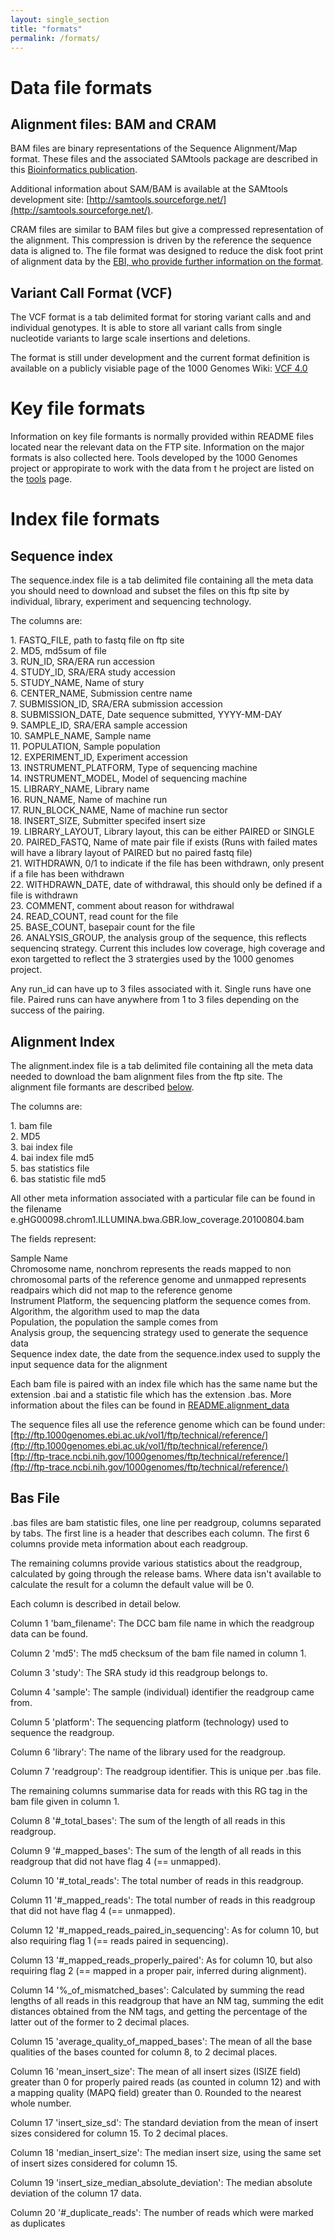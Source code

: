 ```yaml
---
layout: single_section
title: "formats"
permalink: /formats/
---
```

# Data file formats

## Alignment files: BAM and CRAM

BAM files are binary representations of the Sequence Alignment/Map format. These files and the associated SAMtools package are described in this [Bioinformatics publication](http://bioinformatics.oxfordjournals.org/cgi/content/abstract/25/16/2078).

Additional information about SAM/BAM is available at the SAMtools development site: [http://samtools.sourceforge.net/](http://samtools.sourceforge.net/).

CRAM files are similar to BAM files but give a compressed representation of the alignment. This compression is driven by the reference the sequence data is aligned to. The file format was designed to reduce the disk foot print of alignment data by the [EBI, who provide further information on the format](http://www.ebi.ac.uk/ena/software/cram-toolkit).

## Variant Call Format (VCF)

The VCF format is a tab delimited format for storing variant calls and and individual genotypes. It is able to store all variant calls from single nucleotide variants to large scale insertions and deletions.

The format is still under development and the current format definition is available on a publicly visiable page of the 1000 Genomes Wiki: [VCF 4.0](http://www.1000genomes.org/wiki/Analysis/Variant%20Call%20Format/vcf-variant-call-format-version-40)


# Key file formats

Information on key file formants is normally provided within README files located near the relevant data on the FTP site. Information on the major formats is also collected here. Tools developed by the 1000 Genomes project or appropirate to work with the data from t he project are listed on the [tools](/tools) page.

# Index file formats

## Sequence index

The sequence.index file is a tab delimited file containing all the meta data you should need to download and subset the files on this ftp site by individual, library, experiment and sequencing technology.

The columns are:

1\. FASTQ_FILE, path to fastq file on ftp site  
2\. MD5, md5sum of file  
3\. RUN_ID, SRA/ERA run accession  
4\. STUDY_ID, SRA/ERA study accession  
5\. STUDY_NAME, Name of stury  
6\. CENTER_NAME, Submission centre name  
7\. SUBMISSION_ID, SRA/ERA submission accession  
8\. SUBMISSION_DATE, Date sequence submitted, YYYY-MM-DAY  
9\. SAMPLE_ID, SRA/ERA sample accession  
10\. SAMPLE_NAME, Sample name  
11\. POPULATION, Sample population  
12\. EXPERIMENT_ID, Experiment accession  
13\. INSTRUMENT_PLATFORM, Type of sequencing machine  
14\. INSTRUMENT_MODEL, Model of sequencing machine  
15\. LIBRARY_NAME, Library name  
16\. RUN_NAME, Name of machine run  
17\. RUN_BLOCK_NAME, Name of machine run sector  
18\. INSERT_SIZE, Submitter specifed insert size  
19\. LIBRARY_LAYOUT, Library layout, this can be either PAIRED or SINGLE  
20\. PAIRED_FASTQ, Name of mate pair file if exists (Runs with failed mates will have a library layout of PAIRED but no paired fastq file)  
21\. WITHDRAWN, 0/1 to indicate if the file has been withdrawn, only present if a file has been withdrawn  
22\. WITHDRAWN_DATE, date of withdrawal, this should only be defined if a file is withdrawn  
23\. COMMENT, comment about reason for withdrawal  
24\. READ_COUNT, read count for the file  
25\. BASE_COUNT, basepair count for the file  
26\. ANALYSIS_GROUP, the analysis group of the sequence, this reflects sequencinq strategy. Current this includes low coverage, high coverage and exon targetted to reflect the 3 stratergies used by the 1000 genomes project.

Any run_id can have up to 3 files associated with it. Single runs have one file. Paired runs can have anywhere from 1 to 3 files depending on the success of the pairing.

## Alignment Index

The alignment.index file is a tab delimited file containing all the meta data needed to download the bam alignment files from the ftp site. The alignment file formants are described [below](#DataFiles).

The columns are:

1\. bam file  
2. MD5  
3. bai index file  
4. bai index file md5  
5\. bas statistics file  
6\. bas statistic file md5

All other meta information associated with a particular file can be found in the filename e.gHG00098.chrom1.ILLUMINA.bwa.GBR.low_coverage.20100804.bam

The fields represent:

Sample Name  
Chromosome name, nonchrom represents the reads mapped to non chromosomal parts of the reference genome and unmapped represents readpairs which did not map to the reference genome  
Instrument Platform, the sequencing platform the sequence comes from.  
Algorithm, the algorithm used to map the data  
Population, the population the sample comes from  
Analysis group, the sequencing strategy used to generate the sequence data  
Sequence index date, the date from the sequence.index used to supply the input sequence data for the alignment

Each bam file is paired with an index file which has the same name but the extension .bai and a statistic file which has the extension .bas. More information about the files can be found in [README.alignment_data](ftp://ftp.1000genomes.ebi.ac.uk/vol1/ftp/README.alignment_data)

The sequence files all use the reference genome which can be found under:  
[ftp://ftp.1000genomes.ebi.ac.uk/vol1/ftp/technical/reference/](ftp://ftp.1000genomes.ebi.ac.uk/vol1/ftp/technical/reference/)  
[ftp://ftp-trace.ncbi.nih.gov/1000genomes/ftp/technical/reference/](ftp://ftp-trace.ncbi.nih.gov/1000genomes/ftp/technical/reference/)

## Bas File

.bas files are bam statistic files, one line per readgroup, columns separated by tabs. The first line is a header that describes each column. The first 6 columns provide meta information about each readgroup.

The remaining columns provide various statistics about the readgroup, calculated by going through the release bams. Where data isn't available to calculate the result for a column the default value will be 0.

Each column is described in detail below.

Column 1 'bam_filename': The DCC bam file name in which the readgroup data can be found.

Column 2 'md5': The md5 checksum of the bam file named in column 1.

Column 3 'study': The SRA study id this readgroup belongs to.

Column 4 'sample': The sample (individual) identifier the readgroup came from.

Column 5 'platform': The sequencing platform (technology) used to sequence the readgroup.

Column 6 'library': The name of the library used for the readgroup.

Column 7 'readgroup': The readgroup identifier. This is unique per .bas file.

The remaining columns summarise data for reads with this RG tag in the bam file given in column 1.

Column 8   '#_total_bases': The sum of the length of all reads in this readgroup.

Column 9   '#_mapped_bases': The sum of the length of all reads in this readgroup that did not have flag 4 (== unmapped).

Column 10 '#_total_reads': The total number of reads in this readgroup.

Column 11 '#_mapped_reads': The total number of reads in this readgroup that did not have flag 4 (== unmapped).

Column 12 '#_mapped_reads_paired_in_sequencing': As for column 10, but also requiring flag 1 (== reads paired in sequencing).

Column 13 '#_mapped_reads_properly_paired': As for column 10, but also requiring flag 2 (== mapped in a proper pair, inferred during alignment).

Column 14 '%_of_mismatched_bases': Calculated by summing the read lengths of all reads in this readgroup that have an NM tag, summing the edit distances obtained from the NM tags, and getting the percentage of the latter out of the former to 2 decimal places.


Column 15 'average_quality_of_mapped_bases': The mean of all the base qualities of the bases counted for column 8, to 2 decimal places.

Column 16 'mean_insert_size': The mean of all insert sizes (ISIZE field) greater than 0 for properly paired reads (as counted in column 12) and with a mapping quality (MAPQ field) greater than 0\. Rounded to the nearest whole number.

Column 17 'insert_size_sd': The standard deviation from the mean of insert sizes considered for column 15\. To 2 decimal places.

Column 18 'median_insert_size': The median insert size, using the same set of insert sizes considered for column 15.

Column 19 'insert_size_median_absolute_deviation': The median absolute deviation of the column 17 data.

Column 20 '#_duplicate_reads': The number of reads which were marked as duplicates



